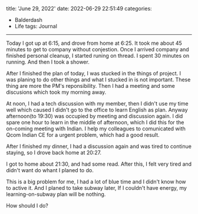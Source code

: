 title: 'June 29, 2022'
date: 2022-06-29 22:51:49
categories:
- Balderdash
- Life
tags: Journal
---
Today I got up at 6:15, and drove from home at 6:25. It took me about 45 minutes to get to  company without conjestion. Once I arrived company and finished personal cleanup, I started runing on thread. I spent 30 minutes on running. And then I took a shower.

After I finished the plan of today, I was stucked in the things of project.  I was planing to do other things and what I stucked in is not important. These thing are more the PM's reponsibility. Then I had a meeting and some discusions which took my morning away.

At noon, I had a tech discussion with my member, then I didn't use my time well which caused I didn't go to the office to learn English as plan. Anyway afternoon(to 19:30) was occupied by meeting and discussion again. I did spare one hour to learn in the middle of afternoon, which I did this for the on-coming meeting with Indian. I help my colleagues to comunicated with Qcom Indian CE for a urgent problem, which had a good result. 

After I finished my dinner, I had a discussion again and was tired to continue staying, so I drove back home at 20:27.

I got to home about 21:30, and had some read. After this, I felt very tired and didn't want do whant I planed to do.

This is a big problem for me, I had a lot of blue time and I didn't know how to active it. And I planed to take subway later, If I couldn't have energy, my learning-on-subway plan will be nothing.

How should I do?